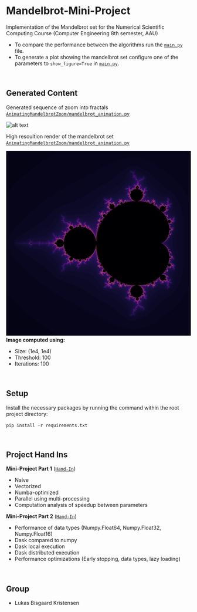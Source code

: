 # Mandelbrot-Mini-Project
Implementation of the Mandelbrot set for the Numerical Scientific Computing Course (Computer Engineering 8th semester, AAU)

- To compare the performance between the algorithms run the [``main.py``](main.py) file.
- To generate a plot showing the mandelbrot set configure one of the parameters to ``show_figure=True`` in [``main.py``](main.py).

</br>

## Generated Content
Generated sequence of zoom into fractals [``AnimatingMandelbrotZoom/mandelbrot_animation.py``](AnimatingMandelbrotZoom/mandelbrot_animation.py)

![alt text](AnimatingMandelbrotZoom/animated_zoom_export.gif)


High resoultion render of the mandelbrot set [``AnimatingMandelbrotZoom/mandelbrot_animation.py``](HighResolutionRender/ImageRender.py)


![alt text](HighResolutionRender/MandelbrotOutput.png)
**Image computed using:**
- Size: (1e4, 1e4)
- Threshold: 100
- Iterations: 100

</br>

## Setup
Install the necessary packages by running the command within the root project directory:

```shell
pip install -r requirements.txt
```


</br>

## Project Hand Ins
**Mini-Project Part 1** ([``Hand-In``](Part%201%20-%20Algorithms%20with%20performance%20analysis/Mini%20Project%20Report%20Part%201.pdf))</br>
- Naive
- Vectorized
- Numba-optimized
- Parallel using multi-processing
- Computation analysis of speedup between parameters</br>

**Mini-Project Part 2** ([``Hand-In``](Part%202%20-%20DASK%20and%20Datatypes/Numerical%20Scientific%20Computing%20Mini%20Project%20Part%202.pdf))</br>
- Performance of data types (Numpy.Float64, Numpy.Float32, Numpy.Float16)
- Dask compared to numpy
- Dask local execution
- Dask distributed execution
- Performance optimizations (Early stopping, data types, lazy loading)

</br>

## Group
- Lukas Bisgaard Kristensen 
